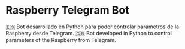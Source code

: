 # Raspberry Telegram Bot
🇪🇸 Bot desarrollado en Python para poder controlar parametros de la Raspberry desde Telegram.
🇬🇧 Bot developed in Python to control parameters of the Raspberry from Telegram.
